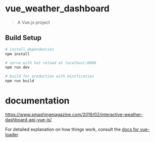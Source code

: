 # vue_weather_dashboard

> A Vue.js project

## Build Setup

```bash
# install dependencies
npm install

# serve with hot reload at localhost:8080
npm run dev

# build for production with minification
npm run build
```

# documentation

https://www.smashingmagazine.com/2019/02/interactive-weather-dashboard-api-vue-js/

For detailed explanation on how things work, consult the [docs for vue-loader](http://vuejs.github.io/vue-loader).
